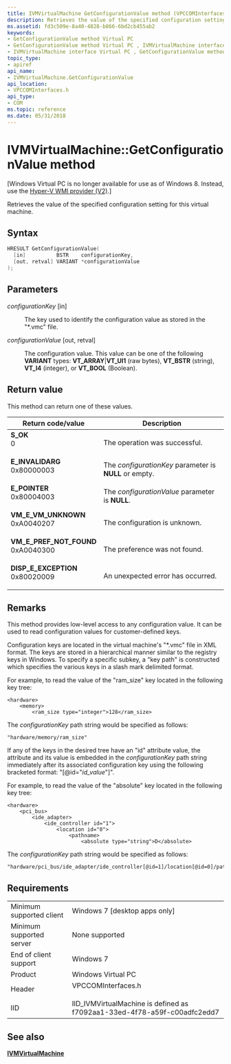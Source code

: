 ```yaml
---
title: IVMVirtualMachine GetConfigurationValue method (VPCCOMInterfaces.h)
description: Retrieves the value of the specified configuration setting for this virtual machine.
ms.assetid: fd3c509e-8a40-4828-b866-6bd2cb455ab2
keywords:
- GetConfigurationValue method Virtual PC
- GetConfigurationValue method Virtual PC , IVMVirtualMachine interface
- IVMVirtualMachine interface Virtual PC , GetConfigurationValue method
topic_type:
- apiref
api_name:
- IVMVirtualMachine.GetConfigurationValue
api_location:
- VPCCOMInterfaces.h
api_type:
- COM
ms.topic: reference
ms.date: 05/31/2018
---
```


# IVMVirtualMachine::GetConfigurationValue method

\[Windows Virtual PC is no longer available for use as of Windows 8. Instead, use the [Hyper-V WMI provider (V2)](/windows/desktop/HyperV_v2/windows-virtualization-portal).\]

Retrieves the value of the specified configuration setting for this virtual machine.

## Syntax


```C++
HRESULT GetConfigurationValue(
  [in]          BSTR    configurationKey,
  [out, retval] VARIANT *configurationValue
);
```



## Parameters

<dl> <dt>

*configurationKey* \[in\]
</dt> <dd>

The key used to identify the configuration value as stored in the "\*.vmc" file.

</dd> <dt>

*configurationValue* \[out, retval\]
</dt> <dd>

The configuration value. This value can be one of the following **VARIANT** types: **VT\_ARRAY**\|**VT\_UI1** (raw bytes), **VT\_BSTR** (string), **VT\_I4** (integer), or **VT\_BOOL** (Boolean).

</dd> </dl>

## Return value

This method can return one of these values.



| Return code/value                                                                                                                                                      | Description                                                       |
|------------------------------------------------------------------------------------------------------------------------------------------------------------------------|-------------------------------------------------------------------|
| <dl> <dt>**S\_OK**</dt> <dt>0</dt> </dl>                            | The operation was successful.<br/>                          |
| <dl> <dt>**E\_INVALIDARG**</dt> <dt>0x80000003</dt> </dl>           | The *configurationKey* parameter is **NULL** or empty.<br/> |
| <dl> <dt>**E\_POINTER**</dt> <dt>0x80004003</dt> </dl>              | The *configurationValue* parameter is **NULL**.<br/>        |
| <dl> <dt>**VM\_E\_VM\_UNKNOWN**</dt> <dt>0xA0040207</dt> </dl>      | The configuration is unknown.<br/>                          |
| <dl> <dt>**VM\_E\_PREF\_NOT\_FOUND**</dt> <dt>0xA0040300</dt> </dl> | The preference was not found.<br/>                          |
| <dl> <dt>**DISP\_E\_EXCEPTION**</dt> <dt>0x80020009</dt> </dl>      | An unexpected error has occurred.<br/>                      |



 

## Remarks

This method provides low-level access to any configuration value. It can be used to read configuration values for customer-defined keys.

Configuration keys are located in the virtual machine's "\*.vmc" file in XML format. The keys are stored in a hierarchical manner similar to the registry keys in Windows. To specify a specific subkey, a "key path" is constructed which specifies the various keys in a slash mark delimited format.

For example, to read the value of the "ram\_size" key located in the following key tree:

``` syntax
<hardware>
    <memory>
        <ram_size type="integer">128</ram_size>
```

The *configurationKey* path string would be specified as follows:

``` syntax
"hardware/memory/ram_size"
```

If any of the keys in the desired tree have an "id" attribute value, the attribute and its value is embedded in the *configurationKey* path string immediately after its associated configuration key using the following bracketed format: "\[@id="*id\_value*"\]".

For example, to read the value of the "absolute" key located in the following key tree:

``` syntax
<hardware>
    <pci_bus>
        <ide_adapter>
            <ide_controller id="1">
                <location id="0">
                    <pathname>
                        <absolute type="string">D</absolute>
```

The *configurationKey* path string would be specified as follows:

``` syntax
"hardware/pci_bus/ide_adapter/ide_controller[@id=1]/location[@id=0]/pathname/absolute"
```

## Requirements



|                                     |                                                                                               |
|-------------------------------------|-----------------------------------------------------------------------------------------------|
| Minimum supported client<br/> | Windows 7 \[desktop apps only\]<br/>                                                    |
| Minimum supported server<br/> | None supported<br/>                                                                     |
| End of client support<br/>    | Windows 7<br/>                                                                          |
| Product<br/>                  | Windows Virtual PC<br/>                                                                 |
| Header<br/>                   | <dl> <dt>VPCCOMInterfaces.h</dt> </dl> |
| IID<br/>                      | IID\_IVMVirtualMachine is defined as f7092aa1-33ed-4f78-a59f-c00adfc2edd7<br/>          |



## See also

<dl> <dt>

[**IVMVirtualMachine**](ivmvirtualmachine.md)
</dt> </dl>

 

